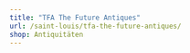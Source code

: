 ```yaml
---
title: "TFA The Future Antiques"
url: /saint-louis/tfa-the-future-antiques/
shop: Antiquitäten
---
```

